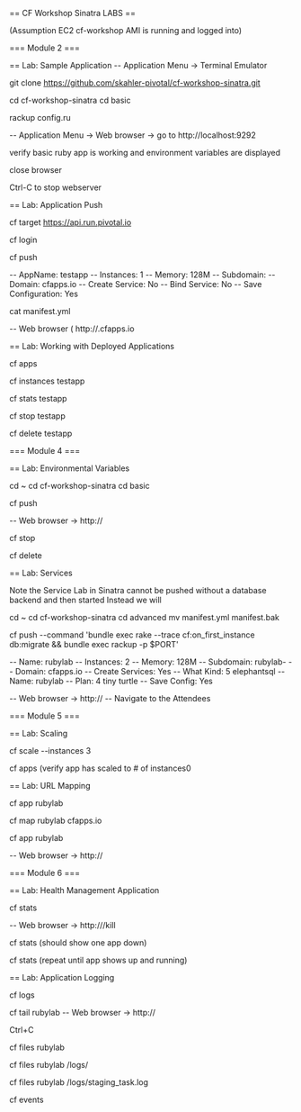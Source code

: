 == CF Workshop Sinatra LABS ==

(Assumption EC2 cf-workshop AMI is running and logged into)

=== Module 2 ===

== Lab: Sample Application -- Application Menu -> Terminal Emulator

git clone https://github.com/skahler-pivotal/cf-workshop-sinatra.git

cd cf-workshop-sinatra cd basic

rackup config.ru

-- Application Menu -> Web browser -> go to http://localhost:9292

verify basic ruby app is working and environment variables are displayed

close browser

Ctrl-C to stop webserver

== Lab: Application Push

cf target https://api.run.pivotal.io

cf login

cf push

-- AppName: testapp -- Instances: 1 -- Memory: 128M -- Subdomain: -- Domain: cfapps.io -- Create Service: No -- Bind Service: No -- Save Configuration: Yes

cat manifest.yml

-- Web browser ( http://.cfapps.io

== Lab: Working with Deployed Applications

cf apps

cf instances testapp

cf stats testapp

cf stop testapp

cf delete testapp

=== Module 4 ===

== Lab: Environmental Variables

cd ~ cd cf-workshop-sinatra cd basic

cf push

-- Web browser -> http://

cf stop

cf delete

== Lab: Services

Note the Service Lab in Sinatra cannot be pushed without a database backend and then started Instead we will

cd ~ cd cf-workshop-sinatra cd advanced mv manifest.yml manifest.bak

cf push --command 'bundle exec rake --trace cf:on_first_instance db:migrate && bundle exec rackup -p $PORT'

-- Name: rubylab -- Instances: 2 -- Memory: 128M -- Subdomain: rubylab- -- Domain: cfapps.io -- Create Services: Yes -- What Kind: 5 elephantsql -- Name: rubylab -- Plan: 4 tiny turtle -- Save Config: Yes

-- Web browser -> http:// -- Navigate to the Attendees

=== Module 5 ===

== Lab: Scaling

cf scale --instances 3

cf apps (verify app has scaled to # of instances0

== Lab: URL Mapping

cf app rubylab

cf map rubylab cfapps.io

cf app rubylab

-- Web browser -> http://

=== Module 6 ===

== Lab: Health Management Application

cf stats

-- Web browser -> http:///kill

cf stats (should show one app down)

cf stats (repeat until app shows up and running)

== Lab: Application Logging

cf logs

cf tail rubylab -- Web browser -> http://

Ctrl+C

cf files rubylab

cf files rubylab /logs/

cf files rubylab /logs/staging_task.log

cf events
